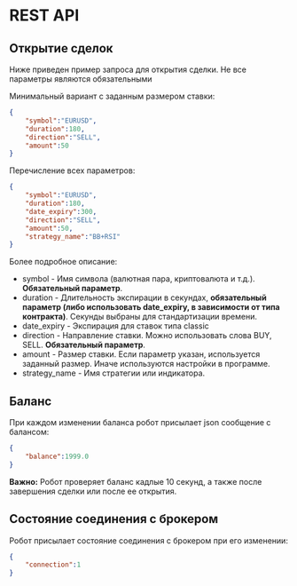 # REST API

## Открытие сделок

Ниже приведен пример запроса для открытия сделки. Не все параметры являются обязательными

Минимальный вариант с заданным размером ставки:

```json
{
	"symbol":"EURUSD",
	"duration":180,
	"direction":"SELL",
	"amount":50
}
```

Перечисление всех параметров:

```json
{
	"symbol":"EURUSD",		
	"duration":180,
	"date_expiry":300,
	"direction":"SELL",		 	
	"amount":50,										
	"strategy_name":"BB+RSI"						
}
```

Более подробное описание:

* symbol - 				Имя символа (валютная пара, криптовалюта и т.д.). **Обязательный параметр**.
* duration - 			Длительность экспирации в секундах, **обязательный параметр (либо использовать date_expiry, в зависимости от типа контракта)**. Секунды выбраны для стандартизации времени.
* date_expiry - 		Экспирация для ставок типа classic
* direction - 			Направление ставки. Можно использовать слова BUY, SELL. **Обязательный параметр**.
* amount - 				Размер ставки. Если параметр указан, используется заданный размер. Иначе используются настройки в программе.
* strategy_name - 		Имя стратегии или индикатора.

## Баланс

При каждом изменении баланса робот присылает json сообщение с балансом:

```json
{
	"balance":1999.0
}
```

**Важно:** Робот проверяет баланс кадлые 10 секунд, а также после завершения сделки или после ее открытия.

## Состояние соединения с брокером

Робот присылает состояние соединения с брокером при его изменении:

```json
{
	"connection":1
}
```
